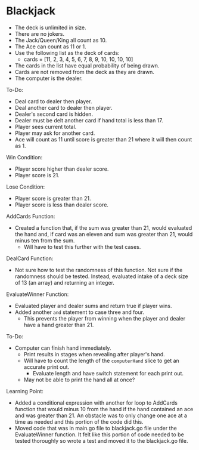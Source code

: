 # Blackjack

- The deck is unlimited in size.
- There are no jokers.
- The Jack/Queen/King all count as 10.
- The Ace can count as 11 or 1.
- Use the following list as the deck of cards:
    - cards = [11, 2, 3, 4, 5, 6, 7, 8, 9, 10, 10, 10, 10]
- The cards in the list have equal probability of being drawn.
- Cards are not removed from the deck as they are drawn.
- The computer is the dealer.

To-Do:
- Deal card to dealer then player.
- Deal another card to dealer then player.
- Dealer's second card is hidden.
- Dealer must be delt another card if hand total is less than 17.
- Player sees current total.
- Player may ask for another card.
- Ace will count as 11 until score is greater than 21 where it will then count as 1.

Win Condition:
- Player score higher than dealer score.
- Player score is 21.

Lose Condition:
- Player score is greater than 21.
- Player score is less than dealer score.


AddCards Function:
- Created a function that, if the sum was greater than 21, would evaluated the hand and, if card was an eleven and sum was greater than 21, would minus ten from the sum.
    - Will have to test this further with the test cases.

DealCard Function:
- Not sure how to test the randomness of this function. Not sure if the randomness should be tested. Instead, evaluated intake of a deck size of 13 (an array) and returning an integer.

EvaluateWinner Function:
- Evaluated player and dealer sums and return true if player wins.
- Added another `and` statement to case three and four.
    - This prevents the player from winning when the player and dealer have a hand greater than 21.

To-Do:
- Computer can finish hand immediately.
    - Print results in stages when revealing after player's hand.
    - Will have to count the length of the `computerHand` slice to get an accurate print out.
        - Evaluate length and have switch statement for each print out.
    - May not be able to print the hand all at once?


Learning Point:
- Added a conditional expression with another for loop to AddCards function that would minus 10 from the hand if the hand contained an ace and was greater than 21. An obstacle was to only change one ace at a time as needed and this portion of the code did this.
- Moved code that was in main.go file to blackjack.go file under the EvaluateWinner function. It felt like this portion of code needed to be tested thoroughly so wrote a test and moved it to the blackjack.go file.


